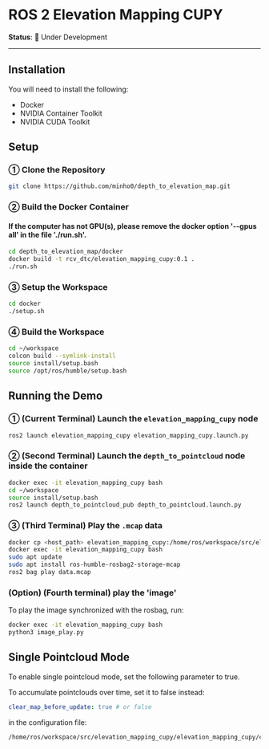 # ROS 2 Elevation Mapping CUPY

**Status**: 🚧 Under Development  
<!-- ![Elevation Map in ROS 2 Humble with Gazebo ](https://github.com/user-attachments/assets/0dd9ebbe-a90d-486f-9871-81921308fab9) -->

---

## Installation

You will need to install the following:

- Docker
- NVIDIA Container Toolkit
- NVIDIA CUDA Toolkit

## Setup

### ① Clone the Repository

```bash
git clone https://github.com/minho0/depth_to_elevation_map.git
```



### ② Build the Docker Container
#### If the computer has not GPU(s), please remove the docker option '--gpus all' in the file './run.sh'.
```bash
cd depth_to_elevation_map/docker
docker build -t rcv_dtc/elevation_mapping_cupy:0.1 .
./run.sh
```



### ③ Setup the Workspace

```bash
cd docker
./setup.sh
```



### ④ Build the Workspace

```bash
cd ~/workspace
colcon build --symlink-install
source install/setup.bash
source /opt/ros/humble/setup.bash
```



## Running the Demo

### ① (Current Terminal) Launch the `elevation_mapping_cupy` node

```bash
ros2 launch elevation_mapping_cupy elevation_mapping_cupy.launch.py
```

### ② (Second Terminal) Launch the `depth_to_pointcloud` node inside the container

```bash
docker exec -it elevation_mapping_cupy bash
cd ~/workspace
source install/setup.bash
ros2 launch depth_to_pointcloud_pub depth_to_pointcloud.launch.py
```

### ③ (Third Terminal) Play the `.mcap` data

```bash
docker cp <host_path> elevation_mapping_cupy:/home/ros/workspace/src/elevation_mapping_cupy/
docker exec -it elevation_mapping_cupy bash
sudo apt update
sudo apt install ros-humble-rosbag2-storage-mcap
ros2 bag play data.mcap
```

### (Option) (Fourth terminal) play the 'image'

To play the image synchronized with the rosbag, run:

```bash
docker exec -it elevation_mapping_cupy bash
python3 image_play.py
```


## Single Pointcloud Mode

To enable single pointcloud mode, set the following parameter to true.

To accumulate pointclouds over time, set it to false instead:
```yaml
clear_map_before_update: true # or false
```

in the configuration file:

```
/home/ros/workspace/src/elevation_mapping_cupy/elevation_mapping_cupy/config/core/core_param.yaml
```

